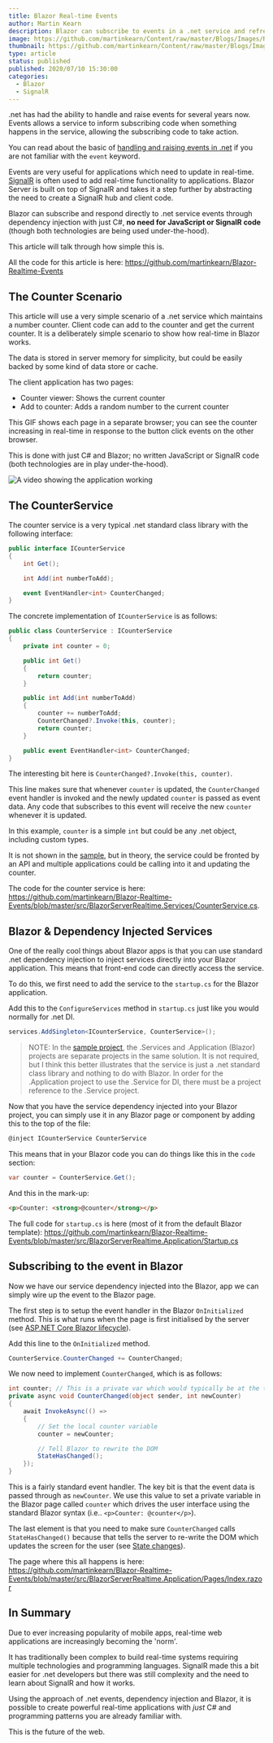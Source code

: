 ```yaml
---
title: Blazor Real-time Events
author: Martin Kearn
description: Blazor can subscribe to events in a .net service and refresh the UI in real-time ... without JavaScript or SignalR. This article covers how from both a .net service and Blazor app perspective. This is the future of the web.
image: https://github.com/martinkearn/Content/raw/master/Blogs/Images/RealtimeEvents.jpg
thumbnail: https://github.com/martinkearn/Content/raw/master/Blogs/Images/RealtimeEvents_thumb.jpg
type: article
status: published
published: 2020/07/10 15:30:00
categories: 
  - Blazor
  - SignalR
---
```


.net has had the ability to handle and raise events for several years now. Events allows a service to inform subscribing code when something happens in the service, allowing the subscribing code to take action.

You can read about the basic of [handling and raising events in .net](https://docs.microsoft.com/en-us/dotnet/standard/events/) if you are not familiar with the `event` keyword.

Events are very useful for applications which need to update in real-time. [SignalR](https://docs.microsoft.com/en-us/aspnet/core/signalr/introduction?view=aspnetcore-3.1) is often used to add real-time functionality to applications. Blazor Server is built on top of SignalR and takes it a step further by abstracting the need to create a SignalR hub and client code.

Blazor can subscribe and respond directly to .net service events through dependency injection with just C#, **no need for JavaScript or SignalR code** (though both technologies are being used under-the-hood). 

This article will talk through how simple this is. 

All the code for this article is here: https://github.com/martinkearn/Blazor-Realtime-Events

## The Counter Scenario

This article will use a very simple scenario of a .net service which maintains a number counter. Client code can add to the counter and get the current counter. It is a deliberately simple scenario to show how real-time in Blazor works.

The data is stored in server memory for simplicity, but could be easily backed by some kind of data store or cache.

The client application has two pages:

- Counter viewer: Shows the current counter
- Add to counter: Adds a random number to the current counter

This GIF shows each page in a separate browser; you can see the counter increasing in real-time in response to the button click events on the other browser. 

This is done with just C# and Blazor; no written JavaScript or SignalR code (both technologies are in play under-the-hood).

![A video showing the application working](https://github.com/martinkearn/Content/raw/master/Blogs/Images/Blazor-Realtime-Events.gif)

## The CounterService

The counter service is a very typical .net standard class library with the following interface:

```c#
public interface ICounterService
{
    int Get();

    int Add(int numberToAdd);

    event EventHandler<int> CounterChanged;
}
```

The concrete implementation of `ICounterService` is as follows:

```c#
public class CounterService : ICounterService
{
    private int counter = 0;

    public int Get()
    {
        return counter;
    }

    public int Add(int numberToAdd) 
    {
        counter += numberToAdd;
        CounterChanged?.Invoke(this, counter);
        return counter;
    }

    public event EventHandler<int> CounterChanged;
}
```

The interesting bit here is `CounterChanged?.Invoke(this, counter)`.

This line makes sure that whenever `counter` is updated, the `CounterChanged` event handler is invoked and the newly updated `counter` is passed as event data. Any code that subscribes to this event will receive the new `counter` whenever it is updated. 

In this example, `counter` is a simple `int` but could be any .net object, including custom types.

It is not shown in the [sample](https://github.com/martinkearn/Blazor-Realtime-Events), but in theory, the service could be fronted by an API and multiple applications could be calling into it and updating the counter.

The code for the counter service is here: https://github.com/martinkearn/Blazor-Realtime-Events/blob/master/src/BlazorServerRealtime.Services/CounterService.cs.

## Blazor & Dependency Injected Services

One of the really cool things about Blazor apps is that you can use standard .net dependency injection to inject services directly into your Blazor application. This means that front-end code can directly access the service.

To do this, we first need to add the service to the `startup.cs` for the Blazor application. 

Add this to the `ConfigureServices` method in `startup.cs` just like you would normally for .net DI.

```c#
services.AddSingleton<ICounterService, CounterService>();
```

> NOTE: In the [sample project](https://github.com/martinkearn/Blazor-Realtime-Events/tree/master/src), the .Services and .Application (Blazor) projects are separate projects in the same solution. It is not required, but I think this better illustrates that the service is just a .net standard class library and nothing to do with Blazor. In order for the .Application project to use the .Service for DI, there must be a project reference to the .Service project.

Now that you have the service dependency injected into your Blazor project, you can simply use it in any Blazor page or component by adding this to the top of the file:

```c#
@inject ICounterService CounterService
```

This means that in your Blazor code you can do things like this in the `code` section: 

```c#
var counter = CounterService.Get();
```

And this in the mark-up:

```html
<p>Counter: <strong>@counter</strong></p>
```

The full code for `startup.cs` is here (most of it from the default Blazor template): https://github.com/martinkearn/Blazor-Realtime-Events/blob/master/src/BlazorServerRealtime.Application/Startup.cs

## Subscribing to the event in Blazor

Now we have our service dependency injected into the Blazor, app we can simply wire up the event to the Blazor page.

The first step is to setup the event handler in the Blazor `OnInitialized` method. This is what runs when the page is first initialised by the server (see [ASP.NET Core Blazor lifecycle](https://docs.microsoft.com/en-us/aspnet/core/blazor/components/lifecycle?view=aspnetcore-3.1)).

Add this line to the `OnInitialized` method.

```c#
CounterService.CounterChanged += CounterChanged;
```

We now need to implement `CounterChanged`, which is as follows:

```c#
int counter; // This is a private var which would typically be at the top of the code section. Shown here for completeness.
private async void CounterChanged(object sender, int newCounter)
{
    await InvokeAsync(() =>
    {
        // Set the local counter variable
        counter = newCounter;

        // Tell Blazor to rewrite the DOM
        StateHasChanged();
    });
}
```

This is a fairly standard event handler. The key bit is that the event data is passed through as `newCounter`. We use this value to set a private variable in the Blazor page called `counter` which drives the user interface using the standard Blazor syntax (i.e.. `<p>Counter: @counter</p>`).

The last element is that you need to make sure `CounterChanged` calls `StateHasChanged()` because that tells the server to re-write the DOM which updates the screen for the user (see [State changes](https://docs.microsoft.com/en-us/aspnet/core/blazor/components/lifecycle?view=aspnetcore-3.1#state-changes)).

The page where this all happens is here: https://github.com/martinkearn/Blazor-Realtime-Events/blob/master/src/BlazorServerRealtime.Application/Pages/Index.razor

## In Summary

Due to ever increasing popularity of mobile apps, real-time web applications are increasingly becoming the 'norm'. 

It has traditionally been complex to build real-time systems requiring multiple technologies and programming languages. SignalR made this a bit easier for .net developers but there was still complexity and the need to learn about SignalR and how it works.

Using the approach of .net events, dependency injection and Blazor, it is possible to create powerful real-time applications with *just* C# and programming patterns you are already familiar with.

This is the future of the web.
